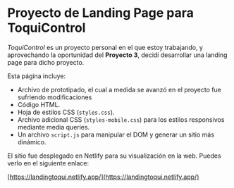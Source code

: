# Proyecto de Landing Page para ToquiControl

_ToquiControl_ es un proyecto personal en el que estoy trabajando, y aprovechando la oportunidad del **Proyecto 3**, decidí desarrollar una landing page para dicho proyecto.

Esta página incluye:

- Archivo de prototipado, el cual a medida se avanzó en el proyecto fue sufriendo modificaciones
- Código HTML.
- Hoja de estilos CSS (`styles.css`).
- Archivo adicional CSS (`styles-mobile.css`) para los estilos responsivos mediante media queries.
- Un archivo `script.js` para manipular el DOM y generar un sitio más dinámico.

El sitio fue desplegado en Netlify para su visualización en la web. Puedes verlo en el siguiente enlace:

[https://landingtoqui.netlify.app/](https://landingtoqui.netlify.app/)
